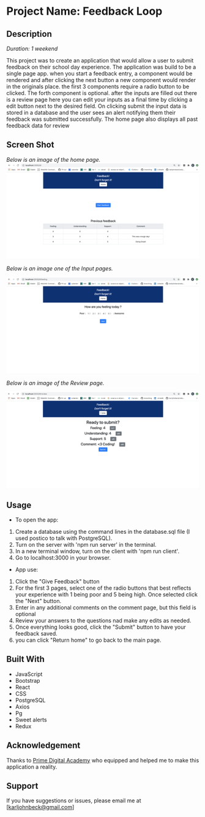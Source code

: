 # Project Name: Feedback Loop

## Description

_Duration: 1 weekend_

This project was to create an application that would allow a user to submit feedback on their school day experience. The application was build to be a single page app. when you start a feedback entry, a component would be rendered and after clicking the next button a new component would render in the originals place. the first 3 components require a radio button to be clicked. The forth component is optional. after the inputs are filled out there is a review page here you can edit your inputs as a final time by clicking a edit button next to the desired field. On clicking submit the input data is stored in a database and the user sees an alert notifying them their feedback was submitted successfully. The home page also displays all past feedback data for review 

## Screen Shot

_Below is an image of the home page._
![sample home page](/sample/sample_home.png)

_Below is an image one of the Input pages._

![sample input page](/sample/sample_input.png)

_Below is an image of the Review page._

![sample review page](/sample/sample_review.png)



## Usage

- To open the app:

1. Create a database using the command lines in the database.sql file (I used postico to talk with PostgreSQL).
2. Turn on the server with 'npm run server' in the terminal.
3. In a new terminal window, turn on the client with 'npm run client'.
4. Go to localhost:3000 in your browser.

- App use: 
1. Click the "Give Feedback" button
2. For the first 3 pages, select one of the radio buttons that best reflects your experience with 1 being poor and 5 being high. Once selected click the "Next" button.
3. Enter in any additional comments on the comment page, but this field is optional
4. Review your answers to the questions nad make any edits as needed.
5. Once everything looks good, click the "Submit" button to have your feedback saved.
6. you can click "Return home" to go back to the main page. 

## Built With

- JavaScript
- Bootstrap
- React
- CSS
- PostgreSQL
- Axios
- Pg
- Sweet alerts
- Redux



## Acknowledgement
Thanks to [Prime Digital Academy](www.primeacademy.io) who equipped and helped me to make this application a reality.

## Support
If you have suggestions or issues, please email me at [karljohnbeck@gmail.com]